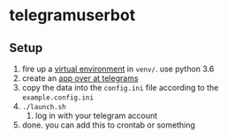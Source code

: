 # telegramuserbot

## Setup

1. fire up a [virtual environment][venv] in `venv/`. use python 3.6
1. create an [app over at telegrams][tapps] 
1. copy the data into the `config.ini` file according to the `example.config.ini`
1. `./launch.sh`
    1. log in with your telegram account
1. done. you can add this to crontab or something


[venv]: https://virtualenv.pypa.io/en/stable/
[tapps]: https://my.telegram.org/apps
